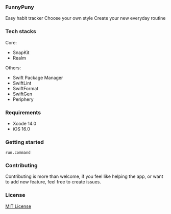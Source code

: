 ### FunnyPuny

Easy habit tracker
Choose your own style
Create your new everyday routine 

### Tech stacks

Core:
-   SnapKit
-   Realm

Others:
-   Swift Package Manager
-   SwiftLint
-   SwiftFormat
-   SwiftGen
-   Periphery

### Requirements

-   Xcode 14.0
-   iOS 16.0

### Getting started

```run.command```

### Contributing

Contributing is more than welcome, if you feel like helping the app, or want to add new feature, feel free to create issues.

### License

[MIT License](https://github.com/FunnyPuny/iOS-App/blob/main/LICENSE)
